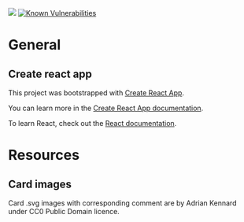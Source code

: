 ![](https://github.com/SimonMueller/agurk-client/workflows/Node%20CI/badge.svg)
[![Known Vulnerabilities](https://snyk.io/test/github/SimonMueller/agurk-client/badge.svg?targetFile=package.json)](https://snyk.io/test/github/SimonMueller/agurk-client?targetFile=package.json)

# General

## Create react app

This project was bootstrapped with [Create React App](https://github.com/facebook/create-react-app).

You can learn more in the [Create React App documentation](https://facebook.github.io/create-react-app/docs/getting-started).

To learn React, check out the [React documentation](https://reactjs.org/).

# Resources
## Card images

Card .svg images with corresponding comment are by Adrian Kennard under CC0 Public Domain licence.
